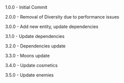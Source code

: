 1.0.0 - Initial Commit

2.0.0 - Removal of Diversity due to performance issues

3.0.0 - Add new entity, update dependencies

3.1.0 - Update dependencies

3.2.0 - Dependencies update

3.3.0 - Moons update

3.4.0 - Update cosmetics

3.5.0 - Update enemies
